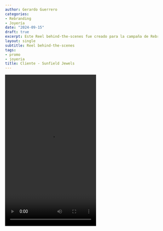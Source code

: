 ```yaml
---
author: Gerardo Guerrero
categories:
- Rebranding
- Joyería
date: "2024-09-15"
draft: true
excerpt: Este Reel behind-the-scenes fue creado para la campaña de Rebranding de Sunfield Jewels, una empresa catalana de joyería. 
layout: single
subtitle: Reel behind-the-scenes
tags:
- promo
- joyeria
title: Cliente - Sunfield Jewels
---
```


<video controls width="300" height="500">
  <source src="logoProcess_1.MP4" type="video/mp4">
  Video promocional Cliente - Sunfield Jewels
</video>